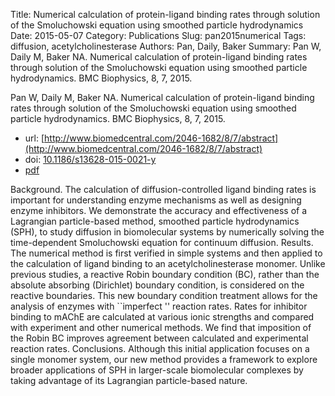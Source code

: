 Title: Numerical calculation of protein-ligand binding rates through solution of the Smoluchowski equation using smoothed particle hydrodynamics
Date: 2015-05-07
Category: Publications
Slug: pan2015numerical
Tags: diffusion, acetylcholinesterase
Authors: Pan, Daily, Baker
Summary: Pan W, Daily M, Baker NA. Numerical calculation of protein-ligand binding rates through solution of the Smoluchowski equation using smoothed particle hydrodynamics. BMC Biophysics, 8, 7, 2015. 

Pan W, Daily M, Baker NA. Numerical calculation of protein-ligand binding rates through solution of the Smoluchowski equation using smoothed particle hydrodynamics. BMC Biophysics, 8, 7, 2015. 

* url: [http://www.biomedcentral.com/2046-1682/8/7/abstract](http://www.biomedcentral.com/2046-1682/8/7/abstract)
* doi: [10.1186/s13628-015-0021-y](http://dx.doi.org/10.1186/s13628-015-0021-y)
* [pdf](http://sobolevnrm.github.io/papers/pan2015numerical.pdf)

Background. The calculation of diffusion-controlled ligand binding rates is important for understanding enzyme mechanisms as well as designing enzyme inhibitors. We demonstrate the accuracy and effectiveness of a Lagrangian particle-based method, smoothed particle hydrodynamics (SPH), to study diffusion in biomolecular systems by numerically solving the time-dependent Smoluchowski equation for continuum diffusion. Results. The numerical method is first verified in simple systems and then applied to the calculation of ligand binding to an acetylcholinesterase monomer. Unlike previous studies, a reactive Robin boundary condition (BC), rather than the absolute absorbing (Dirichlet) boundary condition, is considered on the reactive boundaries. This new boundary condition treatment allows for the analysis of enzymes with ``imperfect '' reaction rates. Rates for inhibitor binding to mAChE are calculated at various ionic strengths and compared with experiment and other numerical methods. We find that imposition of the Robin BC improves agreement between calculated and experimental reaction rates. Conclusions. Although this initial application focuses on a single monomer system, our new method provides a framework to explore broader applications of SPH in larger-scale biomolecular complexes by taking advantage of its Lagrangian particle-based nature.
